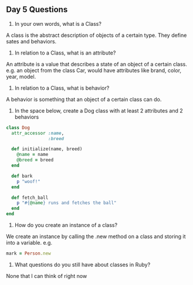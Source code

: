 ## Day 5 Questions

1. In your own words, what is a Class?

A class is the abstract description of objects of a certain type. They define sates and behaviors.

1. In relation to a Class, what is an attribute?

An attribute is a value that describes a state of an object of a certain class. e.g. an object from the class Car, would have attributes like brand, color, year, model.

1. In relation to a Class, what is behavior?

A behavior is something that an object of a certain class can do.

1. In the space below, create a Dog class with at least 2 attributes and 2 behaviors

```Ruby
class Dog
  attr_accessor :name,
                :breed

  def initialize(name, breed)
    @name = name
    @breed = breed
  end

  def bark
    p "woof!"
  end

  def fetch_ball
    p "#{@name} runs and fetches the ball"
  end
end
```
1. How do you create an instance of a class?

We create an instance by calling the .new method on a class and storing it into a variable. e.g.

 ```Ruby
mark = Person.new
```

1. What questions do you still have about classes in Ruby?

None that I can think of right now
